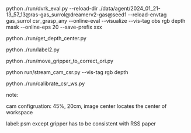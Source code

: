 python ./run/dvrk_eval.py --reload-dir ./data/agent/2024_01_21-13_57_13@ras-gas_surrol@dreamerv2-gas@seed1 --reload-envtag gas_surrol csr_grasp_any  --online-eval --visualize --vis-tag obs rgb depth mask --online-eps 20 --save-prefix xxx


python ./run/get_depth_center.py  

python ./run/label2.py


python ./run/move_gripper_to_correct_ori.py

python run/stream_cam_csr.py --vis-tag rgb depth

python ./run/calibrate_csr_ws.py

note:

cam configruation: 45%, 20cm, image center locates the center of workspace

label: psm except gripper has to be consistent with RSS paper


